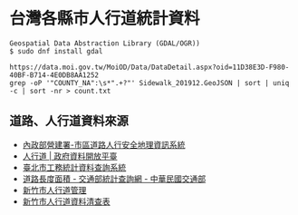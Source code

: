 # 台灣各縣市人行道統計資料

```
Geospatial Data Abstraction Library (GDAL/OGR))
$ sudo dnf install gdal

https://data.moi.gov.tw/MoiOD/Data/DataDetail.aspx?oid=11D38E3D-F980-40BF-B714-4E0DB8AA1252
grep -oP '"COUNTY_NA":\s*".+?"' Sidewalk_201912.GeoJSON | sort | uniq -c | sort -nr > count.txt
```

## 道路、人行道資料來源
  - [內政部營建署-市區道路人行安全地理資訊系統](http://sidewalk.cpami.gov.tw/sidewalk/)
  - [人行道 | 政府資料開放平臺](https://data.gov.tw/dataset/58791)
  - [臺北市工務統計資料查詢系統](http://pwbstat.taipei.gov.tw/pxweb2007p/dialog/statfile9.asp)
  - [道路長度面積 - 交通部統計查詢網 - 中華民國交通部](http://stat.motc.gov.tw/mocdb/stmain.jsp?sys=210&funid=b340101&type=1)
  - [新竹市人行道管理](http://opendata.hccg.gov.tw/dataset/publicwork-20180621-141313-4445)
  - [新竹市人行道資料清查表](http://opendata.hccg.gov.tw/dataset/publicwork-20180621-141313-4445/resource/67bd8373-c93d-408c-9776-93809587153b)
